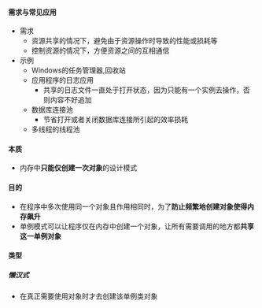 #### 需求与常见应用
- 需求
	- 资源共享的情况下，避免由于资源操作时导致的性能或损耗等
	- 控制资源的情况下，方便资源之间的互相通信
- 示例
	- Windows的任务管理器,回收站
	- 应用程序的日志应用
		- 共享的日志文件一直处于打开状态，因为只能有一个实例去操作，否则内容不好追加
	- 数据库连接池
		- 节省打开或者关闭数据库连接所引起的效率损耗
	- 多线程的线程池
#### 本质
- 内存中**只能仅创建一次对象**的设计模式
#### 目的
- 在程序中多次使用同一个对象且作用相同时，为了**防止频繁地创建对象使得内存飙升**
- 单例模式可以让程序仅在内存中创建一个对象，让所有需要调用的地方都**共享这一单例对象**
#### 类型
##### 懒汉式
- 在真正需要使用对象时才去创建该单例类对象

